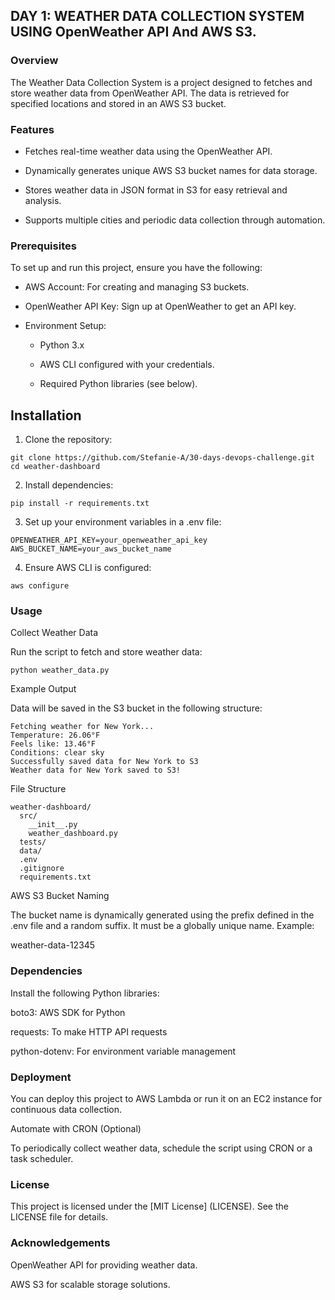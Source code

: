 ## DAY 1: WEATHER DATA COLLECTION SYSTEM USING OpenWeather API And AWS S3.

### Overview
The Weather Data Collection System is a project designed to fetches and store weather data from OpenWeather API. The data is retrieved for specified locations and stored in an AWS S3 bucket.

### Features

- Fetches real-time weather data using the OpenWeather API.

- Dynamically generates unique AWS S3 bucket names for data storage.

- Stores weather data in JSON format in S3 for easy retrieval and analysis.

- Supports multiple cities and periodic data collection through automation.

### Prerequisites

To set up and run this project, ensure you have the following:

- AWS Account: For creating and managing S3 buckets.

- OpenWeather API Key: Sign up at OpenWeather to get an API key.

- Environment Setup:

  -    Python 3.x

  -  AWS CLI configured with your credentials.

  - Required Python libraries (see below).

## Installation

1. Clone the repository:

```
git clone https://github.com/Stefanie-A/30-days-devops-challenge.git
cd weather-dashboard
```

2. Install dependencies:
```
pip install -r requirements.txt
```

3. Set up your environment variables in a .env file:
```
OPENWEATHER_API_KEY=your_openweather_api_key
AWS_BUCKET_NAME=your_aws_bucket_name
```
4. Ensure AWS CLI is configured:
```
aws configure
```
### Usage

Collect Weather Data

Run the script to fetch and store weather data:
```
python weather_data.py
```
Example Output

Data will be saved in the S3 bucket in the following structure:
```
Fetching weather for New York...
Temperature: 26.06°F
Feels like: 13.46°F
Conditions: clear sky
Successfully saved data for New York to S3
Weather data for New York saved to S3!
```
File Structure
```
weather-dashboard/
  src/
    __init__.py
    weather_dashboard.py
  tests/
  data/
  .env
  .gitignore
  requirements.txt
```
AWS S3 Bucket Naming

The bucket name is dynamically generated using the prefix defined in the .env file and a random suffix. It must be a globally unique name. Example:

weather-data-12345

### Dependencies

Install the following Python libraries:

boto3: AWS SDK for Python

requests: To make HTTP API requests

python-dotenv: For environment variable management

### Deployment

You can deploy this project to AWS Lambda or run it on an EC2 instance for continuous data collection.

Automate with CRON (Optional)

To periodically collect weather data, schedule the script using CRON or a task scheduler.

### License

This project is licensed under the [MIT License] (LICENSE). See the LICENSE file for details.

### Acknowledgements

OpenWeather API for providing weather data.

AWS S3 for scalable storage solutions.

